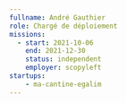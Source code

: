 ```yaml
---
fullname: André Gauthier
role: Chargé de déploiement
missions:
  - start: 2021-10-06
    end: 2021-12-30
    status: independent
    employer: scopyleft
startups:
    - ma-cantine-egalim
---
```

